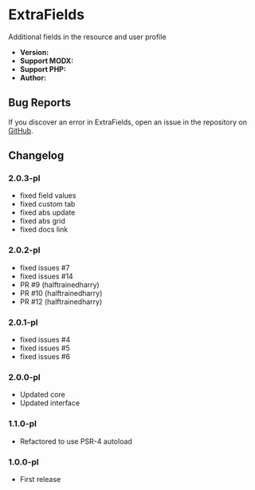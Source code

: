 # ExtraFields
Additional fields in the resource and user profile

- **Version:** <Badge type="tip" text="2.0.3-pl" />
- **Support MODX:** <Badge type="warning" text="2 / 3" />
- **Support PHP:** <Badge type="danger" text="^8.1" />
- **Author:** <Badge type="info" text="Boshnik" />


## Bug Reports

If you discover an error in ExtraFields, open an issue in the repository on [GitHub](https://github.com/Boshnik/ExtraFields).

## Changelog

### 2.0.3-pl
- fixed field values
- fixed custom tab
- fixed abs update
- fixed abs grid
- fixed docs link

### 2.0.2-pl

- fixed issues #7
- fixed issues #14
- PR #9 (halftrainedharry)
- PR #10 (halftrainedharry)
- PR #12 (halftrainedharry)

### 2.0.1-pl

- fixed issues #4
- fixed issues #5
- fixed issues #6

### 2.0.0-pl

- Updated core
- Updated interface

### 1.1.0-pl

- Refactored to use PSR-4 autoload

### 1.0.0-pl

- First release

